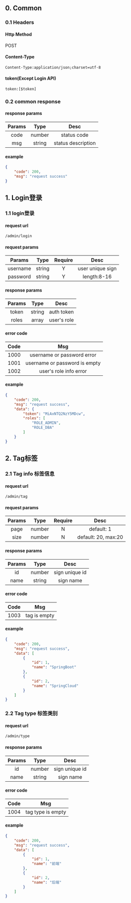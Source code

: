 ## 0. Common
### 0.1 Headers  
#### Http Method
POST
#### Content-Type
```http request
Content-Type:application/json;charset=utf‐8
```

#### token(Except Login API)
```http request
token:[$token]
```

### 0.2 common response
#### response params
Params | Type | Desc
:---: | :---: | :---:
code | number | status code
msg | string | status description

#### example
```json
{
    "code": 200,
    "msg": "request success"
}
```

## 1. Login登录
### 1.1 login登录
#### request url
```text
/admin/login
```

#### request params
Params | Type | Require | Desc
:---: | :---: | :---: | :---:
username | string | Y | user unique sign
password | string | Y | length:8-16

#### response params
Params | Type | Desc
:---: | :---: | :---:
token | string | auth token
roles | array | user's role

#### error code
Code | Msg|
:---: | :---: 
1000 | username or password error
1001 | username or password is empty 
1002 | user's role info error

#### example
```json
{
    "code": 200,
    "msg": "request success",
    "data": {
        "token": "MiAxNTQ2NzY5MDcw",
        "roles": [
            "ROLE_ADMIN",
            "ROLE_DBA"
        ]
    }
}
```

## 2. Tag标签
### 2.1 Tag info 标签信息
#### request url
```text
/admin/tag
```

#### request params
Params | Type | Require | Desc
:---: | :---: | :---: | :---:
page | number | N | default: 1
size | number | N | default: 20, max:20

#### response params
Params | Type | Desc
:---: | :---: | :---:
id | number | sign unique id
name | string | sign name

#### error code
Code | Msg|
:---: | :---: 
1003 | tag is empty

#### example
```json
{
    "code": 200,
    "msg": "request success",
    "data": [
        {
            "id": 1,
            "name": "SpringBoot"
        },
        {
            "id": 2,
            "name": "SpringCloud"
        }
    ]
}
```

### 2.2 Tag type 标签类别
#### request url
```text
/admin/type
```

#### response params
Params | Type | Desc
:---: | :---: | :---:
id | number | sign unique id
name | string | sign name

#### error code
Code | Msg|
:---: | :---: 
1004 | tag type is empty

#### example
```json
{
    "code": 200,
    "msg": "request success",
    "data": [
        {
            "id": 1,
            "name": "前端"
        },
        {
            "id": 2,
            "name": "后端"
        }
    ]
}
```
